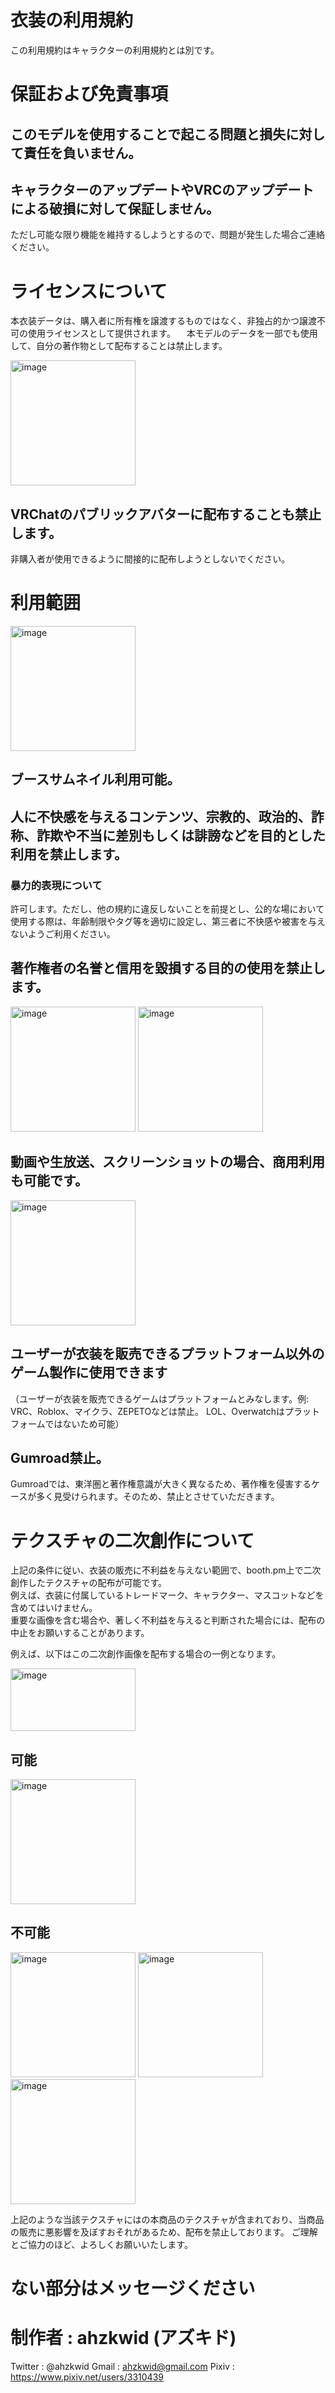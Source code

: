 
# 衣装の利用規約

この利用規約はキャラクターの利用規約とは別です。


# 保証および免責事項
## このモデルを使用することで起こる問題と損失に対して責任を負いません。

## キャラクターのアップデートやVRCのアップデートによる破損に対して保証しません。
  ただし可能な限り機能を維持するしようとするので、問題が発生した場合ご連絡ください。
# ライセンスについて

  本衣装データは、購入者に所有権を譲渡するものではなく、非独占的かつ譲渡不可の使用ライセンスとして提供されます。
　本モデルのデータを一部でも使用して、自分の著作物として配布することは禁止します。
 
<img width="200" height="200" alt="image" src="https://github.com/user-attachments/assets/1723bf2b-d451-4ca9-82a4-c9208bb5205e" />

## VRChatのパブリックアバターに配布することも禁止します。
  非購入者が使用できるように間接的に配布しようとしないでください。



# 利用範囲

<img width="200" height="200" alt="image" src="https://github.com/user-attachments/assets/11fe790f-ebb5-4a5b-932e-2eb877a3352f" />

## ブースサムネイル利用可能。
## 人に不快感を与えるコンテンツ、宗教的、政治的、詐称、詐欺や不当に差別もしくは誹謗などを目的とした利用を禁止します。
### 暴力的表現について  
許可します。ただし、他の規約に違反しないことを前提とし、公的な場において使用する際は、年齢制限やタグ等を適切に設定し、第三者に不快感や被害を与えないようご利用ください。

## 著作権者の名誉と信用を毀損する目的の使用を禁止します。

<img width="200" height="200" alt="image" src="https://github.com/user-attachments/assets/df1645f8-4450-4a44-9ea0-6a3cf2300b44" />
<img width="200" height="200" alt="image" src="https://github.com/user-attachments/assets/720689ae-7ec2-4f30-a58e-d4fb16673732" />

## 動画や生放送、スクリーンショットの場合、商用利用も可能です。

<img width="200" height="200" alt="image" src="https://github.com/user-attachments/assets/131dcf37-a400-413d-b785-64474a3ace4d" />

## ユーザーが衣装を販売できるプラットフォーム以外のゲーム製作に使用できます
  （ユーザーが衣装を販売できるゲームはプラットフォームとみなします。例: VRC、Roblox、マイクラ、ZEPETOなどは禁止。
  LOL、Overwatchはプラットフォームではないため可能）

## Gumroad禁止。
Gumroadでは、東洋圏と著作権意識が大きく異なるため、著作権を侵害するケースが多く見受けられます。そのため、禁止とさせていただきます。

# テクスチャの二次創作について

上記の条件に従い、衣装の販売に不利益を与えない範囲で、booth.pm上で二次創作したテクスチャの配布が可能です。  
例えば、衣装に付属しているトレードマーク、キャラクター、マスコットなどを含めてはいけません。  
重要な画像を含む場合や、著しく不利益を与えると判断された場合には、配布の中止をお願いすることがあります。

例えば、以下はこの二次創作画像を配布する場合の一例となります。

<img width="200" height="100" alt="image" src="https://github.com/user-attachments/assets/0b5fc177-5c8b-4499-829c-2d0e47b16dfd" />

  
## 可能
<img width="200" height="200" alt="image" src="https://github.com/user-attachments/assets/b9e3ad5e-7fd4-486c-9660-b3743d90419d" />





## 不可能
<img width="200" height="200" alt="image" src="https://github.com/user-attachments/assets/e201141d-98c6-46dd-b398-6fb3f753eda3" />
<img width="200" height="200" alt="image" src="https://github.com/user-attachments/assets/f8ac395e-8843-48e2-a817-30b741e50e47" />
<img width="200" height="200" alt="image" src="https://github.com/user-attachments/assets/fccc79c9-bc38-4f83-af96-61fdc0c44d77" />


上記のような当該テクスチャにはの本商品のテクスチャが含まれており、当商品の販売に悪影響を及ぼすおそれがあるため、配布を禁止しております。
ご理解とご協力のほど、よろしくお願いいたします。




# ない部分はメッセージください


# 制作者 : ahzkwid (アズキド)
Twitter : @ahzkwid
Gmail : ahzkwid@gmail.com
Pixiv : https://www.pixiv.net/users/3310439
